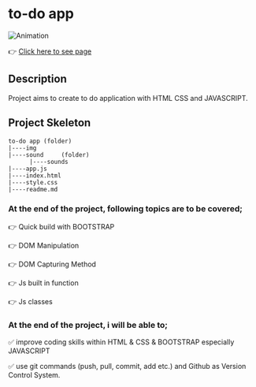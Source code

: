 # to-do app

![Animation](https://user-images.githubusercontent.com/99739515/172710857-72e1c4db-9d20-4295-9a1c-7b713d1e7dc7.gif)

👉 [Click here to see page](https://yaserdemet.github.io/to-do-list/)

## Description
Project aims to create to do application with HTML CSS and JAVASCRIPT.




## Project Skeleton 

```
to-do app (folder)
|----img
|----sound     (folder)    
      |----sounds
|----app.js  
|----index.html   
|----style.css
|----readme.md
```


### At the end of the project, following topics are to be covered;

👉 Quick build with BOOTSTRAP 

👉 DOM Manipulation

👉 DOM Capturing Method

👉 Js built in function

👉 Js classes


### At the end of the project, i will be able to;

✅ improve coding skills within HTML & CSS & BOOTSTRAP especially JAVASCRIPT

✅ use git commands (push, pull, commit, add etc.) and Github as Version Control System.

